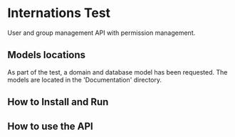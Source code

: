 # Internations Test

User and group management API with permission management.

## Models locations

As part of the test, a domain and database model has been requested.
The models are located in the 'Documentation' directory.

## How to Install and Run

## How to use the API